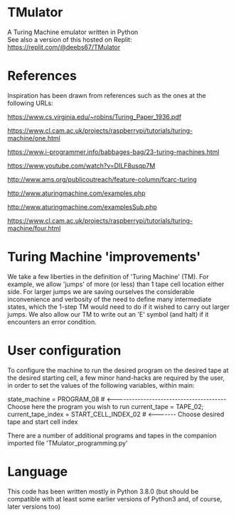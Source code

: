 # TMulator
A Turing Machine emulator written in Python  
See also a version of this hosted on Replit: https://replit.com/@deebs67/TMulator  

# References
Inspiration has been drawn from references such as the ones at the following URLs:

https://www.cs.virginia.edu/~robins/Turing_Paper_1936.pdf

https://www.cl.cam.ac.uk/projects/raspberrypi/tutorials/turing-machine/one.html

https://www.i-programmer.info/babbages-bag/23-turing-machines.html

https://www.youtube.com/watch?v=DILF8usqp7M

http://www.ams.org/publicoutreach/feature-column/fcarc-turing

http://www.aturingmachine.com/examples.php

http://www.aturingmachine.com/examplesSub.php

https://www.cl.cam.ac.uk/projects/raspberrypi/tutorials/turing-machine/four.html

# Turing Machine 'improvements'
We take a few liberties in the definition of 'Turing Machine' (TM). For example, we
allow 'jumps' of more (or less) than 1 tape cell location either side. For larger jumps
we are saving ourselves the considerable inconvenience and verbosity of the need to define
many intermediate states, which the 1-step TM would need to do if it wished to carry
out larger jumps. We also allow our TM to write out an 'E' symbol (and halt) if it
encounters an error condition.

# User configuration
To configure the machine to run the desired program on the desired tape at the desired
starting cell, a few minor hand-hacks are required by the user, in order to set the values of the
following variables, within main:

state_machine = PROGRAM_08          # <---------------------------------------    Choose here the program you wish to run
current_tape = TAPE_02; current_tape_index = START_CELL_INDEX_02  # <-------      Choose desired tape and start cell index

There are a number of additional programs and tapes in the companion imported file 'TMulator_programming.py'

# Language
This code has been written mostly in Python 3.8.0 (but should be compatible with at least some earlier versions of Python3 and, of course, later versions too)
 
